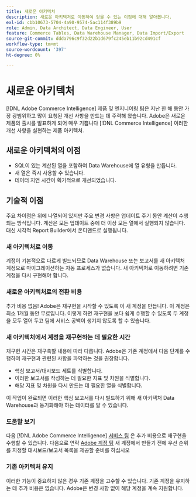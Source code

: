 ```yaml
---
title: 새로운 아키텍처
description: 새로운 아키텍처로 이동하여 얻을 수 있는 이점에 대해 알아봅니다.
exl-id: cbb10673-5704-4a90-9574-5ac114f389b9
role: Admin, Data Architect, Data Engineer, User
feature: Commerce Tables, Data Warehouse Manager, Data Import/Export
source-git-commit: ddda796c9f32d22b1d679fc245eb11b92cd491cf
workflow-type: tm+mt
source-wordcount: '397'
ht-degree: 0%

---
```


# 새로운 아키텍처

[!DNL Adobe Commerce Intelligence] 제품 및 엔지니어링 팀은 지난 한 해 동안 가장 광범위하고 많이 요청된 개선 사항을 만드는 데 주력해 왔습니다. Adobe은 새로운 제품의 출시를 발표하게 되어 매우 기쁩니다 [!DNL Commerce Intelligence] 이러한 개선 사항을 실현하는 제품 아키텍처.

## 새로운 아키텍처의 이점

* SQL이 있는 계산된 열을 포함하여 Data Warehouse에 열 유형을 만듭니다.
* 새 열은 즉시 사용할 수 있습니다.
* 데이터 지연 시간이 획기적으로 개선되었습니다.

## 기술적 이점

주요 차이점은 위에 나열되어 있지만 주요 변경 사항은 업데이트 주기 동안 계산이 수행되는 방식입니다. 계산은 모든 업데이트 중에 더 이상 모든 열에서 실행되지 않습니다. 대신 시각적 Report Builder에서 온디맨드로 실행됩니다.

### 새 아키텍처로 이동

계정이 기본적으로 다르게 빌드되므로 Data Warehouse 또는 보고서를 새 아키텍처 계정으로 마이그레이션하는 자동 프로세스가 없습니다. 새 아키텍처로 이동하려면 기존 계정을 다시 구현해야 합니다.

### 새로운 아키텍처로의 전환 비용

추가 비용 없음! Adobe은 재구현을 시작할 수 있도록 이 새 계정을 만듭니다. 이 계정은 최소 1개월 동안 무료입니다. 이렇게 하면 재구현을 보다 쉽게 수행할 수 있도록 두 계정을 모두 열어 두고 팀에 서비스 공백이 생기지 않도록 할 수 있습니다.

### 새 아키텍처에서 계정을 재구현하는 데 필요한 시간

재구현 시간은 재구축할 내용에 따라 다릅니다. Adobe은 기존 계정에서 다음 단계를 수행하여 재구현과 관련된 사항을 파악하는 것을 권장합니다.

* 핵심 보고서/대시보드 세트를 식별합니다.
* 이러한 보고서를 작성하는 데 필요한 지표 및 차원을 식별합니다.
* 해당 지표 및 차원을 다시 만드는 데 필요한 열을 식별합니다.

이 작업이 완료되면 이러한 핵심 보고서를 다시 빌드하기 위해 새 아키텍처 Data Warehouse과 동기화해야 하는 데이터를 알 수 있습니다.

### 도움말 보기

다음 [!DNL Adobe Commerce Intelligence] [서비스 팀](https://experienceleague.adobe.com/docs/commerce-knowledge-base/kb/troubleshooting/miscellaneous/mbi-service-policies.html) 은 추가 비용으로 재구현을 수행할 수 있습니다. 다음으로 연락 [Adobe 계정 팀](../../guide-overview.md#Submitting-a-Support-Ticket) 새 계정에서 만들기 전에 우선 순위를 지정할 대시보드/보고서 목록을 제공할 준비를 하십시오

### 기존 아키텍처 유지

이러한 기능이 중요하지 않은 경우 기존 계정을 고수할 수 있습니다. 기존 계정을 유지하는 데 추가 비용은 없습니다. Adobe은 변경 사항 없이 해당 계정을 계속 지원합니다.
